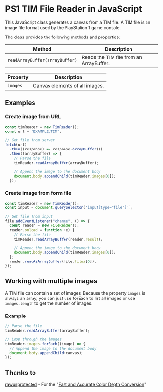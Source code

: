 # PS1 TIM File Reader in JavaScript

This JavaScript class generates a canvas from a TIM file. A TIM file is an image file format used by the PlayStation 1 game console.

The class provides the following methods and properties:

| Method                         | Description                             |
| ------------------------------ | --------------------------------------- |
| `readArrayBuffer(arrayBuffer)` | Reads the TIM file from an ArrayBuffer. |

| Property | Description                    |
| -------- | ------------------------------ |
| `images` | Canvas elements of all images. |

## Examples

### Create image from URL

```javascript
const timReader = new TimReader();
const url = "EXAMPLE.TIM";

// Get file from server
fetch(url)
  .then((response) => response.arrayBuffer())
  .then((arrayBuffer) => {
    // Parse the file
    timReader.readArrayBuffer(arrayBuffer);

    // Append the image to the document body
    document.body.appendChild(timReader.images[0]);
  });
```

### Create image from form file

```javascript
const timReader = new TimReader();
const input = document.querySelector('input[type="file"]');

// Get file from input
file.addEventListener("change", () => {
  const reader = new FileReader();
  reader.onload = function (e) {
    // Parse the file
    timReader.readArrayBuffer(reader.result);

    // Append the image to the document body
    document.body.appendChild(timReader.images[0]);
  };
  reader.readAsArrayBuffer(file.files[0]);
});
```

## Working with multiple images

A TIM file can contain a set of images. Because the property `images` is always an array, you can just use forEach to list all images or use `images.length` to get the number of images.

### Example

```javascript
// Parse the file
timReader.readArrayBuffer(arrayBuffer);

// Loop through the images
timReader.images.forEach((image) => {
  // Append the image to the document body
  document.body.appendChild(canvas);
});
```

## Thanks to

[rawunprotected](https://github.com/rawrunprotected) - For the "[Fast and Accurate Color Depth Conversion](https://threadlocalmutex.com/?p=48)"

